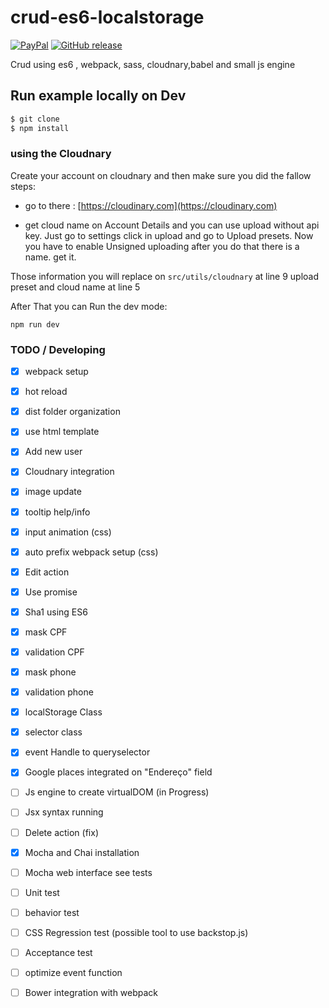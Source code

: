 # crud-es6-localstorage

[![PayPal](https://img.shields.io/badge/donate-paypal-blue.svg?style=flat-square)](https://paypal.me/rafaelfaria)
[![GitHub release](https://img.shields.io/badge/version%3A-1.0.0--beta-green.svg?style=flat-square)](https://github.com/rrfaria/crud-es6-localstorage/)

Crud using es6 , webpack, sass, cloudnary,babel and small js engine

## Run example locally on Dev
```bash
$ git clone
$ npm install
```

### using the Cloudnary 

Create your account on cloudnary and then make sure you did the fallow steps:

* go to there : [https://cloudinary.com](https://cloudinary.com)

* get cloud name on Account Details and you can use upload without api key. Just go to settings 
click in upload and go to Upload presets. Now you have to enable Unsigned uploading
after you do that 
there is a name. get it.

Those information you will replace on ``` src/utils/cloudnary ``` at line 9 upload preset and cloud name at line 5
 
 After That you can Run the dev mode:

 ```
 npm run dev
 ```
 
 ### TODO / Developing
 
 - [x] webpack setup
 - [x] hot reload
 - [x] dist folder organization
 - [x] use html template
 - [x] Add new user
 - [x] Cloudnary integration
 - [x] image update
 - [x] tooltip help/info
 - [x] input animation (css)
 - [x] auto prefix webpack setup (css)
 - [x] Edit action
 - [x] Use promise
 - [x] Sha1 using ES6 
 - [x] mask CPF  
 - [x] validation CPF  
 - [x] mask phone 
 - [x] validation phone 
 - [x] localStorage Class 
 - [x] selector class
 - [x] event Handle to queryselector 
 - [x] Google places integrated on "Endereço" field
 - [ ] Js engine to create virtualDOM (in Progress)
 - [ ] Jsx syntax running
 - [ ] Delete action (fix)
 - [x] Mocha and Chai installation
 - [ ] Mocha web interface see tests
 - [ ] Unit test
 - [ ] behavior test
 - [ ] CSS Regression test (possible tool to use backstop.js)
 - [ ] Acceptance test
 - [ ] optimize event function
 - [ ] Bower integration with webpack
 
 
